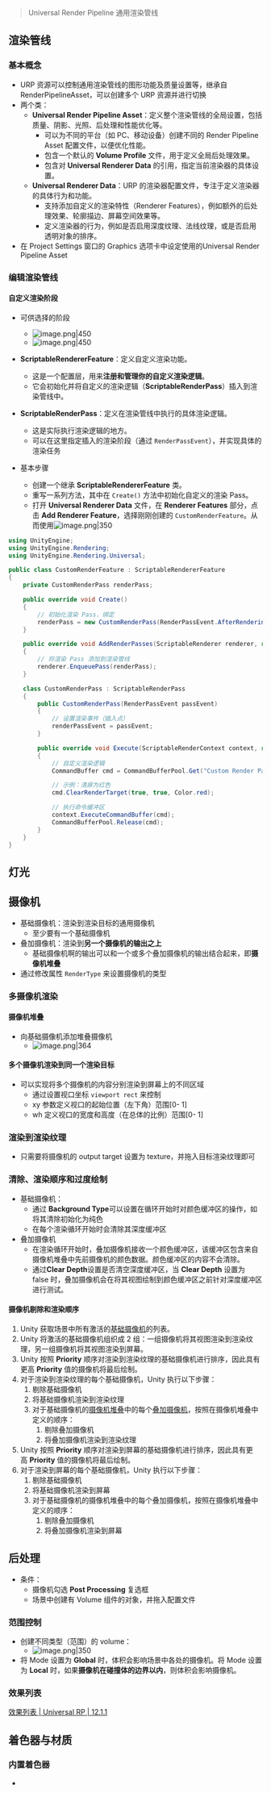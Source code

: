 >  Universal Render Pipeline 通用渲染管线
## 渲染管线
### 基本概念
- URP 资源可以控制通用渲染管线的图形功能及质量设置等，继承自RenderPipelineAsset，可以创建多个 URP 资源并进行切换
- 两个类：
	- **Universal Render Pipeline Asset**：定义整个渲染管线的全局设置，包括质量、阴影、光照、后处理和性能优化等。
		- 可以为不同的平台（如 PC、移动设备）创建不同的 Render Pipeline Asset 配置文件，以便优化性能。
		- 包含一个默认的 **Volume Profile** 文件，用于定义全局后处理效果。
		- 包含对 **Universal Renderer Data** 的引用，指定当前渲染器的具体设置。
	- **Universal Renderer Data**：URP 的渲染器配置文件，专注于定义渲染器的具体行为和功能。
		- 支持添加自定义的渲染特性（Renderer Features），例如额外的后处理效果、轮廓描边、屏幕空间效果等。
		- 定义渲染器的行为，例如是否启用深度纹理、法线纹理，或是否启用透明对象的排序。
- 在 Project Settings 窗口的 Graphics 选项卡中设定使用的Universal Render Pipeline Asset
### 编辑渲染管线
#### 自定义渲染阶段
- 可供选择的阶段
	- ![image.png|450](https://thdlrt.oss-cn-beijing.aliyuncs.com/undefinedundefined20250401174901.png)
	- ![image.png|450](https://thdlrt.oss-cn-beijing.aliyuncs.com/undefinedundefined20250401174924.png)

- **ScriptableRendererFeature**：定义自定义渲染功能。
	- 这是一个配置层，用来**注册和管理你的自定义渲染逻辑**。
	- 它会初始化并将自定义的渲染逻辑（**ScriptableRenderPass**）插入到渲染管线中。
- **ScriptableRenderPass**：定义在渲染管线中执行的具体渲染逻辑。
	- 这是实际执行渲染逻辑的地方。
	- 可以在这里指定插入的渲染阶段（通过 `RenderPassEvent`），并实现具体的渲染任务
- 基本步骤
	- 创建一个继承 **ScriptableRendererFeature** 类。
	- 重写一系列方法，其中在 `Create()` 方法中初始化自定义的渲染 Pass。
	- 打开 **Universal Renderer Data** 文件，在 **Renderer Features** 部分，点击 **Add Renderer Feature**，选择刚刚创建的 `CustomRenderFeature`。从而使用![image.png|350](https://thdlrt.oss-cn-beijing.aliyuncs.com/undefined20250401205554.png)

```csharp
using UnityEngine;
using UnityEngine.Rendering;
using UnityEngine.Rendering.Universal;

public class CustomRenderFeature : ScriptableRendererFeature
{
    private CustomRenderPass renderPass;

    public override void Create()
    {
        // 初始化渲染 Pass，绑定
        renderPass = new CustomRenderPass(RenderPassEvent.AfterRenderingSkybox);
    }

    public override void AddRenderPasses(ScriptableRenderer renderer, ref RenderingData renderingData)
    {
        // 将渲染 Pass 添加到渲染管线
        renderer.EnqueuePass(renderPass);
    }

    class CustomRenderPass : ScriptableRenderPass
    {
        public CustomRenderPass(RenderPassEvent passEvent)
        {
            // 设置渲染事件（插入点）
            renderPassEvent = passEvent;
        }

        public override void Execute(ScriptableRenderContext context, ref RenderingData renderingData)
        {
            // 自定义渲染逻辑
            CommandBuffer cmd = CommandBufferPool.Get("Custom Render Pass");

            // 示例：清屏为红色
            cmd.ClearRenderTarget(true, true, Color.red);

            // 执行命令缓冲区
            context.ExecuteCommandBuffer(cmd);
            CommandBufferPool.Release(cmd);
        }
    }
}
```
## 灯光
## 摄像机
- 基础摄像机：渲染到渲染目标的通用摄像机
	- 至少要有一个基础摄像机
- 叠加摄像机：渲染到**另一个摄像机的输出之上**
	- 基础摄像机啊的输出可以和一个或多个叠加摄像机的输出结合起来，即**摄像机堆叠**
- 通过修改属性 `RenderType` 来设置摄像机的类型
### 多摄像机渲染
#### 摄像机堆叠
- 向基础摄像机添加堆叠摄像机
	- ![image.png|364](https://thdlrt.oss-cn-beijing.aliyuncs.com/undefined20250401222927.png)
#### 多个摄像机渲染到同一个渲染目标
- 可以实现将多个摄像机的内容分别渲染到屏幕上的不同区域
	- 通过设置视口坐标 `viewport rect` 来控制
	- xy 参数定义视口的起始位置（左下角）范围\[0- 1\]
	- wh 定义视口的宽度和高度（在总体的比例）范围\[0- 1\]
### 渲染到渲染纹理
- 只需要将摄像机的 output target 设置为 texture，并拖入目标渲染纹理即可
### 清除、渲染顺序和过度绘制
- 基础摄像机：
	- 通过 **Background Type**可以设置在循环开始时对颜色缓冲区的操作，如将其清除初始化为纯色
	- 在每个渲染循环开始时会清除其深度缓冲区
- 叠加摄像机
	- 在渲染循环开始时，叠加摄像机接收一个颜色缓冲区，该缓冲区包含来自摄像机堆叠中先前摄像机的颜色数据。颜色缓冲区的内容不会清除。
	- 通过**Clear Depth**设置是否清空深度缓冲区，当 **Clear Depth** 设置为 false 时，叠加摄像机会在将其视图绘制到颜色缓冲区之前针对深度缓冲区进行测试。
#### 摄像机剔除和渲染顺序
1. Unity 获取场景中所有激活的[基础摄像机](https://docs.unity3d.com/cn/Packages/com.unity.render-pipelines.universal@12.1/manual/camera-types-and-render-type.html#base-camera)的列表。
2. Unity 将激活的基础摄像机组织成 2 组：一组摄像机将其视图渲染到渲染纹理，另一组摄像机将其视图渲染到屏幕。
3. Unity 按照 **Priority** 顺序对渲染到渲染纹理的基础摄像机进行排序，因此具有更高 **Priority** 值的摄像机将最后绘制。
4. 对于渲染到渲染纹理的每个基础摄像机，Unity 执行以下步骤：
    1. 剔除基础摄像机
    2. 将基础摄像机渲染到渲染纹理
    3. 对于基础摄像机的[摄像机堆叠](https://docs.unity3d.com/cn/Packages/com.unity.render-pipelines.universal@12.1/manual/camera-stacking.html)中的每个[叠加摄像机](https://docs.unity3d.com/cn/Packages/com.unity.render-pipelines.universal@12.1/manual/camera-types-and-render-type.html#overlay-camera)，按照在摄像机堆叠中定义的顺序：
        1. 剔除叠加摄像机
        2. 将叠加摄像机渲染到渲染纹理
5. Unity 按照 **Priority** 顺序对渲染到屏幕的基础摄像机进行排序，因此具有更高 **Priority** 值的摄像机将最后绘制。
6. 对于渲染到屏幕的每个基础摄像机，Unity 执行以下步骤：
    1. 剔除基础摄像机
    2. 将基础摄像机渲染到屏幕
    3. 对于基础摄像机的摄像机堆叠中的每个叠加摄像机，按照在摄像机堆叠中定义的顺序：
        1. 剔除叠加摄像机
        2. 将叠加摄像机渲染到屏幕

## 后处理
- 条件：
	- 摄像机勾选 **Post Processing** 复选框
	- 场景中创建有 Volume 组件的对象，并拖入配置文件
### 范围控制
- 创建不同类型（范围）的 volume：
	- ![image.png|350](https://thdlrt.oss-cn-beijing.aliyuncs.com/undefined20250401232700.png)
- 将 Mode 设置为 **Global** 时，体积会影响场景中各处的摄像机。将 Mode 设置为 **Local** 时，如果**摄像机在碰撞体的边界以内**，则体积会影响摄像机。

### 效果列表
[效果列表 \| Universal RP \| 12.1.1](https://docs.unity3d.com/cn/Packages/com.unity.render-pipelines.universal@12.1/manual/EffectList.html)
## 着色器与材质
### 内置着色器
- 